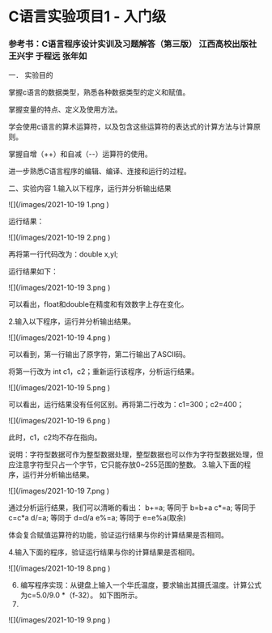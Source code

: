 # C语言实验项目1 - 入门级

### 参考书：C语言程序设计实训及习题解答（第三版） 江西高校出版社 王兴宇 于程远 张年如

一．	实验目的

掌握c语言的数据类型，熟悉各种数据类型的定义和赋值。

	
掌握变量的特点、定义及使用方法。
	
学会使用c语言的算术运算符，以及包含这些运算符的表达式的计算方法与计算原则。
	
掌握自增（++）和自减（--）运算符的使用。

进一步熟悉C语言程序的编辑、编译、连接和运行的过程。

二、实验内容
1.输入以下程序，运行并分析输出结果

![](/images/2021-10-19 1.png )
 
运行结果： 

![](/images/2021-10-19 2.png )


再将第一行代码改为：double x,yl;

运行结果如下：

![](/images/2021-10-19 3.png ) 

可以看出，float和double在精度和有效数字上存在变化。

2.输入以下程序，运行并分析输出结果。

![](/images/2021-10-19 4.png )
 
可以看到，第一行输出了原字符，第二行输出了ASCII码。

将第一行改为 int c1，c2；重新运行该程序，分析运行结果。

![](/images/2021-10-19 5.png )


 可以看出，运行结果没有任何区别。再将第二行改为：c1=300；c2=400；
 
 ![](/images/2021-10-19 6.png )
 
此时，c1，c2均不存在指向。


说明：字符型数据可作为整型数据处理，整型数据也可以作为字符型数据处理，但应注意字符型只占一个字节，它只能存放0~255范围的整数。
3.输入下面的程序，运行并分析输出结果。

![](/images/2021-10-19 7.png )
 


通过分析运行结果，我们可以清晰的看出：
b+=a;  等同于 b=b+a
	c*=a;  等同于 c=c*a
	d/=a;  等同于 d=d/a
	e%=a;  等同于 e=e%a(取余)

体会复合赋值运算符的功能，验证运行结果与你的计算结果是否相同。

4.输入下面的程序，验证运行结果与你的计算结果是否相同。

 ![](/images/2021-10-19 8.png )

6.	编写程序实现：从键盘上输入一个华氏温度，要求输出其摄氏温度。计算公式为c=5.0/9.0 *（f-32）。 如下图所示。 
7.	
![](/images/2021-10-19 9.png )
